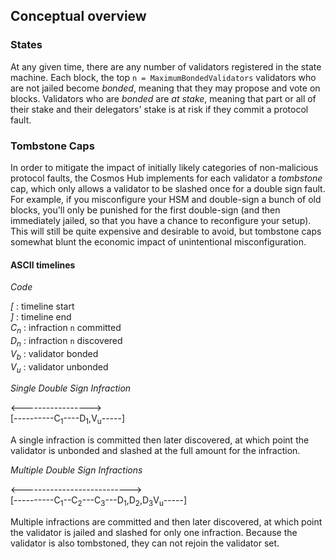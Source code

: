 ## Conceptual overview

### States

At any given time, there are any number of validators registered in the state machine.
Each block, the top `n = MaximumBondedValidators` validators who are not jailed become *bonded*, meaning that they may propose and vote on blocks.
Validators who are *bonded* are *at stake*, meaning that part or all of their stake and their delegators' stake is at risk if they commit a protocol fault.

### Tombstone Caps

In order to mitigate the impact of initially likely categories of non-malicious protocol faults, the Cosmos Hub implements for each validator
a *tombstone* cap, which only allows a validator to be slashed once for a double sign fault. For example, if you misconfigure your HSM and double-sign
a bunch of old blocks, you'll only be punished for the first double-sign (and then immediately jailed, so that you have a chance to reconfigure your setup).
This will still be quite expensive and desirable to avoid, but tombstone caps somewhat blunt the economic impact of unintentional misconfiguration.

#### ASCII timelines

*Code*

*[*   : timeline start  
*]*   : timeline end  
*C<sub>n</sub>* : infraction `n` committed  
*D<sub>n</sub>* : infraction `n` discovered  
*V<sub>b</sub>* : validator bonded  
*V<sub>u</sub>* : validator unbonded  

*Single Double Sign Infraction*

<----------------->   
[----------C<sub>1</sub>----D<sub>1</sub>,V<sub>u</sub>-----]

A single infraction is committed then later discovered, at which point the validator is unbonded and slashed at the full amount for the infraction.

*Multiple Double Sign Infractions*

<--------------------------->   
[----------C<sub>1</sub>--C<sub>2</sub>---C<sub>3</sub>---D<sub>1</sub>,D<sub>2</sub>,D<sub>3</sub>V<sub>u</sub>-----]

Multiple infractions are committed and then later discovered, at which point the validator is jailed and slashed for only one infraction.
Because the validator is also tombstoned, they can not rejoin the validator set.